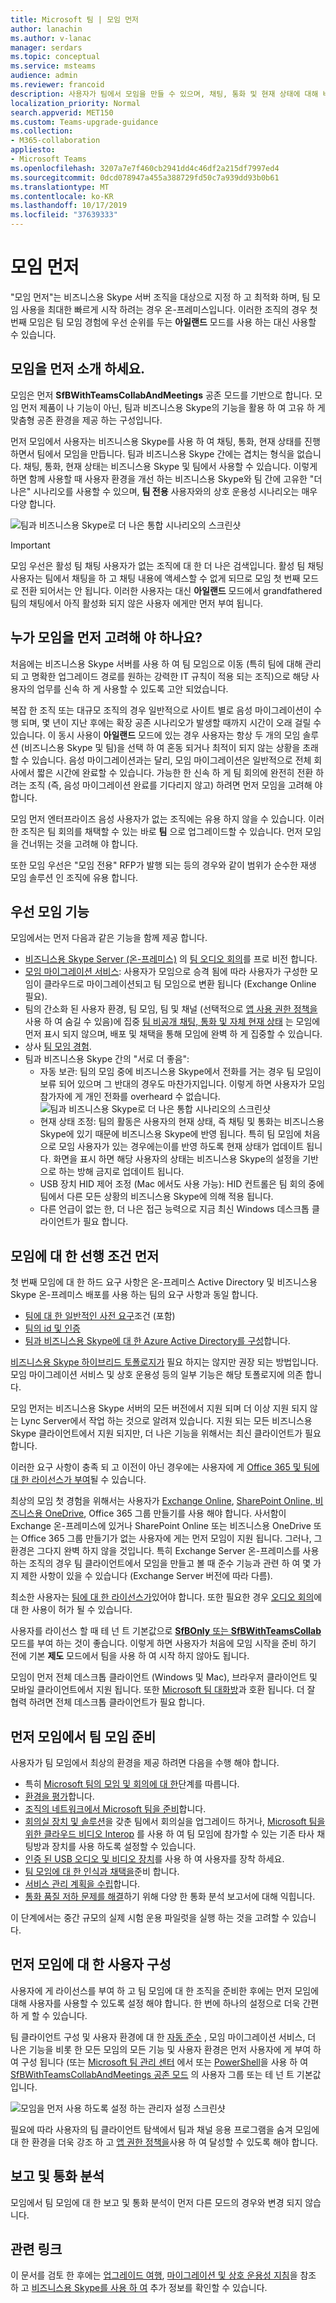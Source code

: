 ```yaml
---
title: Microsoft 팀 | 모임 먼저
author: lanachin
ms.author: v-lanac
manager: serdars
ms.topic: conceptual
ms.service: msteams
audience: admin
ms.reviewer: francoid
description: 사용자가 팀에서 모임을 만들 수 있으며, 채팅, 통화 및 현재 상태에 대해 비즈니스용 Skype를 계속 사용 하면서 모임에 대해 알아봅니다.
localization_priority: Normal
search.appverid: MET150
ms.custom: Teams-upgrade-guidance
ms.collection:
- M365-collaboration
appliesto:
- Microsoft Teams
ms.openlocfilehash: 3207a7e7f460cb2941dd4c46df2a215df7997ed4
ms.sourcegitcommit: 0dcd078947a455a388729fd50c7a939dd93b0b61
ms.translationtype: MT
ms.contentlocale: ko-KR
ms.lasthandoff: 10/17/2019
ms.locfileid: "37639333"
---
```

# <a name="meetings-first"></a>모임 먼저

"모임 먼저"는 비즈니스용 Skype 서버 조직을 대상으로 지정 하 고 최적화 하며, 팀 모임 사용을 최대한 빠르게 시작 하려는 경우 온-프레미스입니다. 이러한 조직의 경우 첫 번째 모임은 팀 모임 경험에 우선 순위를 두는 **아일랜드** 모드를 사용 하는 대신 사용할 수 있습니다.

## <a name="what-is-meetings-first"></a>모임을 먼저 소개 하세요.

모임은 먼저 **SfBWithTeamsCollabAndMeetings** 공존 모드를 기반으로 합니다. 모임 먼저 제품이 나 기능이 아닌, 팀과 비즈니스용 Skype의 기능을 활용 하 여 고유 하 게 맞춤형 공존 환경을 제공 하는 구성입니다.

먼저 모임에서 사용자는 비즈니스용 Skype를 사용 하 여 채팅, 통화, 현재 상태를 진행 하면서 팀에서 모임을 만듭니다. 팀과 비즈니스용 Skype 간에는 겹치는 형식을 없습니다. 채팅, 통화, 현재 상태는 비즈니스용 Skype 및 팀에서 사용할 수 있습니다. 이렇게 하면 함께 사용할 때 사용자 환경을 개선 하는 비즈니스용 Skype와 팀 간에 고유한 "더 나은" 시나리오를 사용할 수 있으며, **팀 전용** 사용자와의 상호 운용성 시나리오는 매우 다양 합니다.

![팀과 비즈니스용 Skype로 더 나은 통합 시나리오의 스크린샷](media/meetings-first-meeting-in-meeting.png)

> [!Important]
> 모임 우선은 활성 팀 채팅 사용자가 없는 조직에 대 한 더 나은 검색입니다. 활성 팀 채팅 사용자는 팀에서 채팅을 하 고 채팅 내용에 액세스할 수 없게 되므로 모임 첫 번째 모드로 전환 되어서는 안 됩니다. 이러한 사용자는 대신 **아일랜드** 모드에서 grandfathered 팀의 채팅에서 아직 활성화 되지 않은 사용자 에게만 먼저 부여 됩니다.

## <a name="who-should-consider-meetings-first"></a>누가 모임을 먼저 고려해 야 하나요?

처음에는 비즈니스용 Skype 서버를 사용 하 여 팀 모임으로 이동 (특히 팀에 대해 관리 되 고 명확한 업그레이드 경로를 원하는 강력한 IT 규칙이 적용 되는 조직)으로 해당 사용자의 업무를 신속 하 게 사용할 수 있도록 고안 되었습니다.

복잡 한 조직 또는 대규모 조직의 경우 일반적으로 사이트 별로 음성 마이그레이션이 수행 되며, 몇 년이 지난 후에는 확장 공존 시나리오가 발생할 때까지 시간이 오래 걸릴 수 있습니다. 이 동시 사용이 **아일랜드** 모드에 있는 경우 사용자는 항상 두 개의 모임 솔루션 (비즈니스용 Skype 및 팀)을 선택 하 여 혼동 되거나 최적이 되지 않는 상황을 초래할 수 있습니다. 음성 마이그레이션과는 달리, 모임 마이그레이션은 일반적으로 전체 회사에서 짧은 시간에 완료할 수 있습니다. 가능한 한 신속 하 게 팀 회의에 완전히 전환 하려는 조직 (즉, 음성 마이그레이션 완료를 기다리지 않고) 하려면 먼저 모임을 고려해 야 합니다.

모임 먼저 엔터프라이즈 음성 사용자가 없는 조직에는 유용 하지 않을 수 있습니다. 이러한 조직은 팀 회의를 채택할 수 있는 바로 **팀** 으로 업그레이드할 수 있습니다. 먼저 모임을 건너뛰는 것을 고려해 야 합니다.

또한 모임 우선은 "모임 전용" RFP가 발행 되는 등의 경우와 같이 범위가 순수한 재생 모임 솔루션 인 조직에 유용 합니다.

## <a name="capabilities-in-meetings-first"></a>우선 모임 기능

모임에서는 먼저 다음과 같은 기능을 함께 제공 합니다.

- [비즈니스용 Skype Server (온-프레미스)](https://docs.microsoft.com/microsoftteams/tutorial-audio-conferencing?tutorial-step=3) 의 [팀 오디오 회의](tutorial-audio-conferencing.yml)를 프로 비전 합니다.
- [모임 마이그레이션 서비스](https://docs.microsoft.com/skypeforbusiness/audio-conferencing-in-office-365/setting-up-the-meeting-migration-service-mms): 사용자가 모임으로 승격 됨에 따라 사용자가 구성한 모임이 클라우드로 마이그레이션되고 팀 모임으로 변환 됩니다 (Exchange Online 필요).
- 팀의 간소화 된 사용자 환경, 팀 모임, 팀 및 채널 (선택적으로 [앱 사용 권한 정책을](teams-app-permission-policies.md)사용 하 여 숨길 수 있음)에 집중 [팀 비공개 채팅, 통화 및 자체 현재 상태](teams-client-experience-and-conformance-to-coexistence-modes.md) 는 모임에 먼저 표시 되지 않으며, 배포 및 채택을 통해 모임에 완벽 하 게 집중할 수 있습니다.
- 상사 [팀 모임 경험](tutorial-meetings-in-teams.yml).
- 팀과 비즈니스용 Skype 간의 "서로 더 좋음": 
  - 자동 보관: 팀의 모임 중에 비즈니스용 Skype에서 전화를 거는 경우 팀 모임이 보류 되어 있으며 그 반대의 경우도 마찬가지입니다. 이렇게 하면 사용자가 모임 참가자에 게 개인 전화를 overheard 수 없습니다.
    ![팀과 비즈니스용 Skype로 더 나은 통합 시나리오의 스크린샷](media/meetings-first-better-together-hold.png)
  - 현재 상태 조정: 팀의 활동은 사용자의 현재 상태, 즉 채팅 및 통화는 비즈니스용 Skype에 있기 때문에 비즈니스용 Skype에 반영 됩니다. 특히 팀 모임에 처음으로 모임 사용자가 있는 경우에는이를 반영 하도록 현재 상태가 업데이트 됩니다. 화면을 표시 하면 해당 사용자의 상태는 비즈니스용 Skype의 설정을 기반으로 하는 방해 금지로 업데이트 됩니다.
  - USB 장치 HID 제어 조정 (Mac 에서도 사용 가능): HID 컨트롤은 팀 회의 중에 팀에서 다른 모든 상황의 비즈니스용 Skype에 의해 적용 됩니다.
  - 다른 언급이 없는 한, 더 나은 접근 능력으로 지금 최신 Windows 데스크톱 클라이언트가 필요 합니다.

## <a name="prerequisites-for-meetings-first"></a>모임에 대 한 선행 조건 먼저

첫 번째 모임에 대 한 하드 요구 사항은 온-프레미스 Active Directory 및 비즈니스용 Skype 온-프레미스 배포를 사용 하는 팀의 요구 사항과 동일 합니다.

- [팀에 대 한 일반적인 사전 요구](upgrade-plan-journey-prerequisites.md)조건 (포함)
- [팀의 id 및 인증](identify-models-authentication.md)
- [팀과 비즈니스용 Skype에 대 한 Azure Active Directory를 구성](https://docs.microsoft.com/skypeforbusiness/hybrid/configure-azure-ad-connect)합니다.

[비즈니스용 Skype 하이브리드 토폴로지가](https://docs.microsoft.com/skypeforbusiness/hybrid/configure-federation-with-skype-for-business-online) 필요 하지는 않지만 권장 되는 방법입니다. 모임 마이그레이션 서비스 및 상호 운용성 등의 일부 기능은 해당 토폴로지에 의존 합니다.

모임 먼저는 비즈니스용 Skype 서버의 모든 버전에서 지원 되며 더 이상 지원 되지 않는 Lync Server에서 작업 하는 것으로 알려져 있습니다. 지원 되는 모든 비즈니스용 Skype 클라이언트에서 지원 되지만, 더 나은 기능을 위해서는 최신 클라이언트가 필요 합니다.

이러한 요구 사항이 충족 되 고 이전이 아닌 경우에는 사용자에 게 [Office 365 및 팀에 대 한 라이선스가 부여](https://docs.microsoft.com/office365/enterprise/assign-licenses-to-user-accounts)될 수 있습니다.

최상의 모임 첫 경험을 위해서는 사용자가 [Exchange Online](exchange-teams-interact.md), [SharePoint Online, 비즈니스용 OneDrive](sharepoint-onedrive-interact.md), Office 365 그룹 만들기를 사용 해야 합니다. 사서함이 Exchange 온-프레미스에 있거나 SharePoint Online 또는 비즈니스용 OneDrive 또는 Office 365 그룹 만들기가 없는 사용자에 게는 먼저 모임이 지원 됩니다. 그러나, 그 환경은 그다지 완벽 하지 않을 것입니다. 특히 Exchange Server 온-프레미스를 사용 하는 조직의 경우 팀 클라이언트에서 모임을 만들고 볼 때 준수 기능과 관련 하 여 몇 가지 제한 사항이 있을 수 있습니다 (Exchange Server 버전에 따라 다름).

최소한 사용자는 [팀에 대 한 라이선스가](https://docs.microsoft.com/office365/admin/subscriptions-and-billing/assign-licenses-to-users?view=o365-worldwide)있어야 합니다. 또한 필요한 경우 [오디오 회의](set-up-audio-conferencing-in-teams.md)에 대 한 사용이 허가 될 수 있습니다.

사용자를 라이선스 할 때 테 넌 트 기본값으로 [ **SfBOnly** 또는 **SfBWithTeamsCollab** ](https://docs.microsoft.com/powershell/module/skype/grant-csteamsupgradepolicy?view=skype-ps) 모드를 부여 하는 것이 좋습니다. 이렇게 하면 사용자가 처음에 모임 시작을 준비 하기 전에 기본 **제도** 모드에서 팀을 사용 하 여 시작 하지 않아도 됩니다.

모임이 먼저 전체 데스크톱 클라이언트 (Windows 및 Mac), 브라우저 클라이언트 및 모바일 클라이언트에서 지원 됩니다. 또한 [Microsoft 팀 대화방](https://docs.microsoft.com/microsoftteams/room-systems/)과 호환 됩니다. 더 잘 협력 하려면 전체 데스크톱 클라이언트가 필요 합니다.

## <a name="prepare-for-teams-meetings-in-meetings-first"></a>먼저 모임에서 팀 모임 준비

사용자가 팀 모임에서 최상의 환경을 제공 하려면 다음을 수행 해야 합니다.

- 특히 [Microsoft 팀의 모임 및 회의에 대 한](deploy-meetings-microsoft-teams-landing-page.md)단계를 따릅니다.
- [환경을 평가](3-envision-evaluate-my-environment.md)합니다.
- [조직의 네트워크에서 Microsoft 팀을 준비](prepare-network.md)합니다.
- [회의실 장치 및 솔루션](https://docs.microsoft.com/skypeforbusiness/certification/devices-meeting-rooms?toc=/MicrosoftTeams/toc.json&bc=/microsoftteams/breadcrumb/toc.json)을 갖춘 팀에서 회의실을 업그레이드 하거나, [Microsoft 팀을 위한 클라우드 비디오 Interop](cloud-video-interop.md) 를 사용 하 여 팀 모임에 참가할 수 있는 기존 타사 채팅방과 장치를 사용 하도록 설정할 수 있습니다.
- [인증 된 USB 오디오 및 비디오 장치](https://docs.microsoft.com/skypeforbusiness/certification/devices-usb-devices?toc=/MicrosoftTeams/toc.json&bc=/microsoftteams/breadcrumb/toc.json)를 사용 하 여 사용자를 장착 하세요.
- [팀 모임에 대 한 인식과 채택을](adopt-microsoft-teams-landing-page.md)준비 합니다.
- [서비스 관리 계획을 수립](4-envision-plan-my-service-management.md)합니다.
- [통화 품질 저하 문제를 해결](use-call-analytics-to-troubleshoot-poor-call-quality.md)하기 위해 다양 한 통화 분석 보고서에 대해 익힙니다.

이 단계에서는 중간 규모의 실제 시험 운용 파일럿을 실행 하는 것을 고려할 수 있습니다.

## <a name="configure-users-for-meetings-first"></a>먼저 모임에 대 한 사용자 구성

사용자에 게 라이선스를 부여 하 고 팀 모임에 대 한 조직을 준비한 후에는 먼저 모임에 대해 사용자를 사용할 수 있도록 설정 해야 합니다. 한 번에 하나의 설정으로 더욱 간편 하 게 할 수 있습니다.

팀 클라이언트 구성 및 사용자 환경에 대 한 [자동 준수](teams-client-experience-and-conformance-to-coexistence-modes.md) , 모임 마이그레이션 서비스, 더 나은 기능을 비롯 한 모든 모임의 모든 기능 및 사용자 환경은 먼저 사용자에 게 부여 하 여 구성 됩니다 (또는 [Microsoft 팀 관리 센터](manage-teams-in-modern-portal.md) 에서 또는 [PowerShell](https://docs.microsoft.com/powershell/module/skype/grant-csteamsupgradepolicy?view=skype-ps)을 사용 하 여 [SfBWithTeamsCollabAndMeetings 공존 모드](setting-your-coexistence-and-upgrade-settings.md) 의 사용자 그룹 또는 테 넌 트 기본값입니다.

![모임을 먼저 사용 하도록 설정 하는 관리자 설정 스크린샷](media/teams-meeting-admin-settings.png)

필요에 따라 사용자의 팀 클라이언트 탐색에서 팀과 채널 응용 프로그램을 숨겨 모임에 대 한 환경을 더욱 강조 하 고 [앱 권한 정책을](teams-app-permission-policies.md)사용 하 여 달성할 수 있도록 해야 합니다.

## <a name="reporting-and-call-analytics"></a>보고 및 통화 분석

모임에서 팀 모임에 대 한 보고 및 통화 분석이 먼저 다른 모드의 경우와 변경 되지 않습니다.

## <a name="related-links"></a>관련 링크

이 문서를 검토 한 후에는 [업그레이드 여행](upgrade-and-coexistence-of-skypeforbusiness-and-teams.md), [마이그레이션 및 상호 운용성 지침](migration-interop-guidance-for-teams-with-skype.md)을 참조 하 고 [비즈니스용 Skype를 사용 하 여](coexistence-chat-calls-presence.md) 추가 정보를 확인할 수 있습니다.


